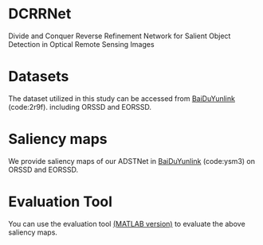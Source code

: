 # DCRRNet
Divide and Conquer Reverse Refinement Network for Salient Object Detection in Optical Remote Sensing Images

# Datasets
The dataset utilized in this study can be accessed from [BaiDuYunlink](https://pan.baidu.com/s/1iP7KRFwkS6K4Hako1XQIgg) (code:2r9f). including ORSSD and EORSSD.

# Saliency maps
We provide saliency maps of our ADSTNet in [BaiDuYunlink](https://pan.baidu.com/s/1rj1oXweOO_xRNrOfG-Is_w) (code:ysm3) on ORSSD and EORSSD.

# Evaluation Tool
You can use the evaluation tool [(MATLAB version)](https://github.com/MathLee/MatlabEvaluationTools) to evaluate the above saliency maps.
